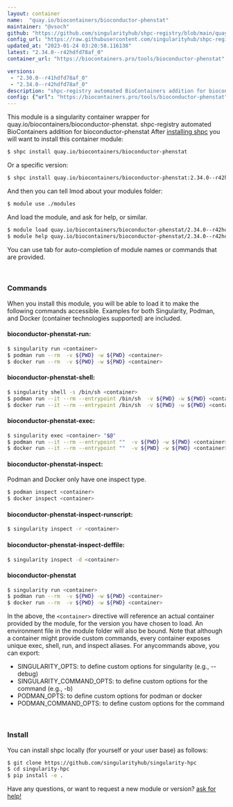 ```yaml
---
layout: container
name:  "quay.io/biocontainers/bioconductor-phenstat"
maintainer: "@vsoch"
github: "https://github.com/singularityhub/shpc-registry/blob/main/quay.io/biocontainers/bioconductor-phenstat/container.yaml"
config_url: "https://raw.githubusercontent.com/singularityhub/shpc-registry/main/quay.io/biocontainers/bioconductor-phenstat/container.yaml"
updated_at: "2023-01-24 03:20:58.116138"
latest: "2.34.0--r42hdfd78af_0"
container_url: "https://biocontainers.pro/tools/bioconductor-phenstat"

versions:
 - "2.30.0--r41hdfd78af_0"
 - "2.34.0--r42hdfd78af_0"
description: "shpc-registry automated BioContainers addition for bioconductor-phenstat"
config: {"url": "https://biocontainers.pro/tools/bioconductor-phenstat", "maintainer": "@vsoch", "description": "shpc-registry automated BioContainers addition for bioconductor-phenstat", "latest": {"2.34.0--r42hdfd78af_0": "sha256:1c2f5389693a8a84ab0e2b02907dd99a0748ff836cf80a9f21fac1d1d0da5d56"}, "tags": {"2.30.0--r41hdfd78af_0": "sha256:3a8d3d094c1f9f9fe74641d893511151e08b8df783c226920299d01f888a7604", "2.34.0--r42hdfd78af_0": "sha256:1c2f5389693a8a84ab0e2b02907dd99a0748ff836cf80a9f21fac1d1d0da5d56"}, "docker": "quay.io/biocontainers/bioconductor-phenstat"}
---
```


This module is a singularity container wrapper for quay.io/biocontainers/bioconductor-phenstat.
shpc-registry automated BioContainers addition for bioconductor-phenstat
After [installing shpc](#install) you will want to install this container module:


```bash
$ shpc install quay.io/biocontainers/bioconductor-phenstat
```

Or a specific version:

```bash
$ shpc install quay.io/biocontainers/bioconductor-phenstat:2.34.0--r42hdfd78af_0
```

And then you can tell lmod about your modules folder:

```bash
$ module use ./modules
```

And load the module, and ask for help, or similar.

```bash
$ module load quay.io/biocontainers/bioconductor-phenstat/2.34.0--r42hdfd78af_0
$ module help quay.io/biocontainers/bioconductor-phenstat/2.34.0--r42hdfd78af_0
```

You can use tab for auto-completion of module names or commands that are provided.

<br>

### Commands

When you install this module, you will be able to load it to make the following commands accessible.
Examples for both Singularity, Podman, and Docker (container technologies supported) are included.

#### bioconductor-phenstat-run:

```bash
$ singularity run <container>
$ podman run --rm  -v ${PWD} -w ${PWD} <container>
$ docker run --rm  -v ${PWD} -w ${PWD} <container>
```

#### bioconductor-phenstat-shell:

```bash
$ singularity shell -s /bin/sh <container>
$ podman run --it --rm --entrypoint /bin/sh  -v ${PWD} -w ${PWD} <container>
$ docker run --it --rm --entrypoint /bin/sh  -v ${PWD} -w ${PWD} <container>
```

#### bioconductor-phenstat-exec:

```bash
$ singularity exec <container> "$@"
$ podman run --it --rm --entrypoint ""  -v ${PWD} -w ${PWD} <container> "$@"
$ docker run --it --rm --entrypoint ""  -v ${PWD} -w ${PWD} <container> "$@"
```

#### bioconductor-phenstat-inspect:

Podman and Docker only have one inspect type.

```bash
$ podman inspect <container>
$ docker inspect <container>
```

#### bioconductor-phenstat-inspect-runscript:

```bash
$ singularity inspect -r <container>
```

#### bioconductor-phenstat-inspect-deffile:

```bash
$ singularity inspect -d <container>
```



#### bioconductor-phenstat

```bash
$ singularity run <container>
$ podman run --rm  -v ${PWD} -w ${PWD} <container>
$ docker run --rm  -v ${PWD} -w ${PWD} <container>
```


In the above, the `<container>` directive will reference an actual container provided
by the module, for the version you have chosen to load. An environment file in the
module folder will also be bound. Note that although a container
might provide custom commands, every container exposes unique exec, shell, run, and
inspect aliases. For anycommands above, you can export:

 - SINGULARITY_OPTS: to define custom options for singularity (e.g., --debug)
 - SINGULARITY_COMMAND_OPTS: to define custom options for the command (e.g., -b)
 - PODMAN_OPTS: to define custom options for podman or docker
 - PODMAN_COMMAND_OPTS: to define custom options for the command

<br>

### Install

You can install shpc locally (for yourself or your user base) as follows:

```bash
$ git clone https://github.com/singularityhub/singularity-hpc
$ cd singularity-hpc
$ pip install -e .
```

Have any questions, or want to request a new module or version? [ask for help!](https://github.com/singularityhub/singularity-hpc/issues)
